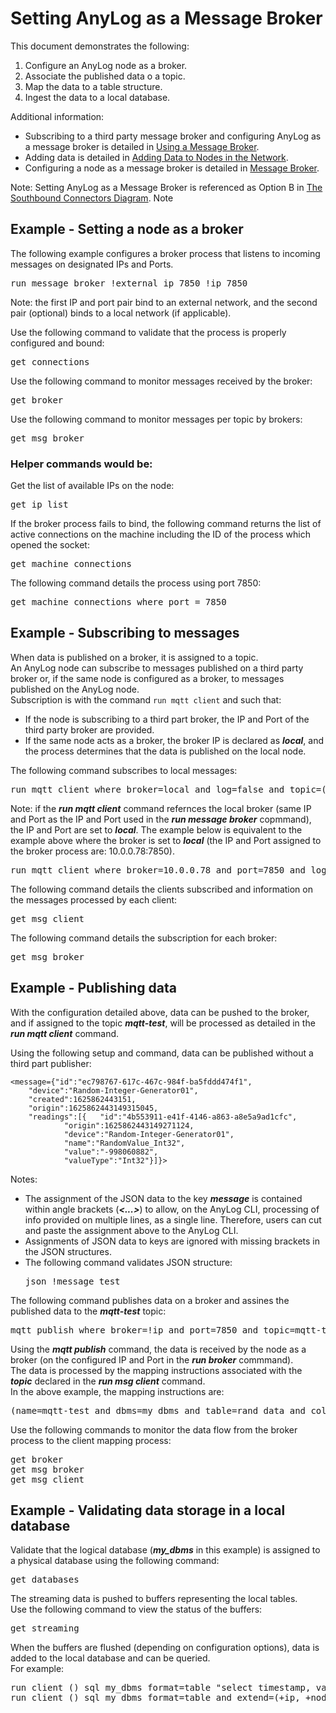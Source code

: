 # Setting AnyLog as a Message Broker

This document demonstrates the following:
1) Configure an AnyLog node as a broker.
2) Associate the published data o a topic.
3) Map the data to a table structure.
4) Ingest the data to a local database.

Additional information:
* Subscribing to a third party message broker and configuring AnyLog as a message broker
  is detailed in [Using a Message Broker](../message%20broker.md#using-a-message-broker).
* Adding data is detailed in [Adding Data to Nodes in the Network](../adding%20data.md#adding-data-to-nodes-in-the-network).
* Configuring a node as a message broker is detailed in [Message Broker](..//background%20processes.md#message-broker).

Note: Setting AnyLog as a Message Broker is referenced as Option B in [The Southbound Connectors Diagram](../adding%20data.md#the-southbound-connectors-diagram).
Note


## Example - Setting a node as a broker

The following example configures a broker process that listens to incoming messages on designated IPs and Ports.
<pre>
run message broker !external_ip 7850 !ip 7850
</pre>
Note: the first IP and port pair bind to an external network, and the second pair (optional) binds to a local network (if applicable). 

Use the following command to validate that the process is properly configured and bound:
<pre>
get connections
</pre>

Use the following command to monitor messages received by the broker:
<pre>
get broker
</pre>

Use the following command to monitor messages per topic by brokers:
<pre>
get msg broker
</pre>

### Helper commands would be:

Get the list of available IPs on the node:
<pre>
get ip list
</pre>

If the broker process fails to bind, the following command returns the list of active connections on the 
machine including the ID of the process which opened the socket:
<pre>
get machine connections
</pre>

The following command details the process using port 7850:
<pre>
get machine connections where port = 7850
</pre>

## Example - Subscribing to messages

When data is published on a broker, it is assigned to a topic.  
An AnyLog node can subscribe to messages published on a third party broker or, if the same node is configured as a broker,
to messages published on the AnyLog node.  
Subscription is with the command ```run mqtt client``` and such that:  
* If the node is subscribing to a third part broker, the IP and Port of the third party broker are provided.
* If the same node acts as a broker, the broker IP is declared as ***local***, and the process determines that the data is published on the local node.

The following command subscribes to local messages:
<pre>
run mqtt client where broker=local and log=false and topic=(name=mqtt-test and dbms=my_dbms and table=rand_data and column.timestamp.timestamp=now and column.value.float='bring [readings][][value]')
</pre>

Note: if the  ***run mqtt client*** command refernces the local broker (same IP and Port as the IP and Port used in the ***run message broker*** copmmand),
the IP and Port are set to ***local***. 
The example below is equivalent to the example above where the broker is set to ***local*** (the IP and Port assigned to the broker process are: 10.0.0.78:7850).
<pre>
run mqtt client where broker=10.0.0.78 and port=7850 and log=false and topic=(name=mqtt-test and dbms=my_dbms and table=rand_data and column.timestamp.timestamp=now and column.value.float='bring [readings][][value]')
</pre>

The following command details the clients subscribed and information on the messages processed by each client:
<pre>
get msg client
</pre>
The following command details the subscription for each broker:
<pre>
get msg broker
</pre>


## Example - Publishing data

With the configuration detailed above, data can be pushed to the broker, and if assigned to the topic ***mqtt-test***,
will be processed as detailed in the ***run mqtt client*** command.

Using the following setup and command, data can be published without a third part publisher:
```
<message={"id":"ec798767-617c-467c-984f-ba5fddd474f1",
	"device":"Random-Integer-Generator01",
	"created":1625862443151,
	"origin":1625862443149315045,
	"readings":[{	"id":"4b553911-e41f-4146-a863-a8e5a9ad1cfc",
			"origin":1625862443149271124,
			"device":"Random-Integer-Generator01",
			"name":"RandomValue_Int32",
			"value":"-998060882",
			"valueType":"Int32"}]}>
```
Notes: 
* The assignment of the JSON data to the key ***message*** is contained within angle brackets (***<...>***) 
to allow, on the AnyLog CLI, processing of info provided on multiple lines, as a single line. Therefore, users can 
cut and paste the assignment above to the AnyLog CLI.
* Assignments of JSON data to keys are ignored with missing brackets in the JSON structures.
* The following command validates JSON structure:
  <pre>
  json !message test
  </pre>

The following command publishes data on a broker and assines the published data to the ***mqtt-test*** topic:
<pre>
mqtt publish where broker=!ip and port=7850 and topic=mqtt-test and message=!message 
</pre>

Using the ***mqtt publish*** command, the data is received by the node as a broker (on the configured IP and Port in the ***run broker*** commmand).  
The data is processed by the mapping instructions associated with the ***topic*** declared in the ***run msg client*** command.  
In the above example, the mapping instructions are:
<pre>
(name=mqtt-test and dbms=my_dbms and table=rand_data and column.timestamp.timestamp=now and column.value.float='bring [readings][][value]')
</pre>

Use the following commands to monitor the data flow from the broker process to the client mapping process:
<pre>
get broker
get msg broker
get msg client
</pre>

## Example - Validating data storage in a local database

Validate that the logical database (***my_dbms*** in this example) is assigned to a physical database using the following command:
<pre>
get databases
</pre>

The streaming data is pushed to buffers representing the local tables.  
Use the following command to view the status of the buffers:
<pre>
get streaming
</pre>

When the buffers are flushed (depending on configuration options), data is added to the local database and can be queried.  
For example:
<pre>
run client () sql my_dbms format=table "select timestamp, value from rand_data"
run client () sql my_dbms format=table and extend=(+ip, +node_name) "select count(*) from rand_data" 
</pre>


